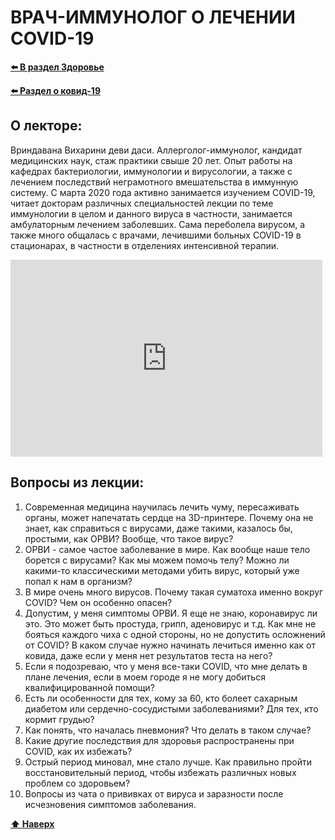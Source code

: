 # ВРАЧ-ИММУНОЛОГ О ЛЕЧЕНИИ COVID-19

**[⬅️ В раздел Здоровье](../index.md)**

**[⬅️ Раздел о ковид-19](./covid-19.md)**

## О лекторе:

Вриндавана Вихарини деви даси. Аллерголог-иммунолог, кандидат медицинских наук, стаж практики свыше 20 лет. Опыт работы на кафедрах бактериологии, иммунологии и вирусологии, а также с лечением последствий неграмотного вмешательства в иммунную систему. С марта 2020 года активно занимается изучением COVID-19, читает докторам различных специальностей лекции по теме иммунологии в целом и данного вируса в частности, занимается амбулаторным лечением заболевших. Сама переболела вирусом, а также много общалась с врачами, лечившими больных COVID-19 в стационарах, в частности в отделениях интенсивной терапии.

<iframe src="https://vk.com/video_ext.php?oid=-150335999&id=456239408&hash=47cad1cc7cb3896c&hd=2" style="max-width: 99%" width="560" height="315" allow="autoplay; encrypted-media; fullscreen; picture-in-picture;" frameborder="0" allowfullscreen></iframe>

## Вопросы из лекции:

1. Современная медицина научилась лечить чуму, пересаживать органы, может напечатать сердце на 3D-принтере. Почему она не знает, как справиться с вирусами, даже такими, казалось бы, простыми, как ОРВИ? Вообще, что такое вирус?
2. ОРВИ - самое частое заболевание в мире. Как вообще наше тело борется с вирусами? Как мы можем помочь телу? Можно ли какими-то классическими методами убить вирус, который уже попал к нам в организм?
3. В мире очень много вирусов. Почему такая суматоха именно вокруг COVID? Чем он особенно опасен?
4. Допустим, у меня симптомы ОРВИ. Я еще не знаю, коронавирус ли это. Это может быть простуда, грипп, аденовирус и т.д. Как мне не бояться каждого чиха с одной стороны, но не допустить осложнений от COVID? В каком случае нужно начинать лечиться именно как от ковида, даже если у меня нет результатов теста на него?
5. Если я подозреваю, что у меня все-таки COVID, что мне делать в плане лечения, если в моем городе я не могу добиться квалифицированной помощи?
6. Есть ли особенности для тех, кому за 60, кто болеет сахарным диабетом или сердечно-сосудистыми заболеваниями? Для тех, кто кормит грудью?
7. Как понять, что началась пневмония? Что делать в таком случае?
8. Какие другие последствия для здоровья распространены при COVID, как их избежать?
9. Острый период миновал, мне стало лучше. Как правильно пройти восстановительный период, чтобы избежать различных новых проблем со здоровьем?
10. Вопросы из чата о прививках от вируса и заразности после исчезновения симптомов заболевания.

**[⬆ Наверх](#врач-иммунолог-о-лечении-covid-19)**
